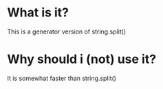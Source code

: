 What is it?
===========

This is a generator version of string.split()

Why should i (not) use it?
==========================

It is somewhat faster than string.split()